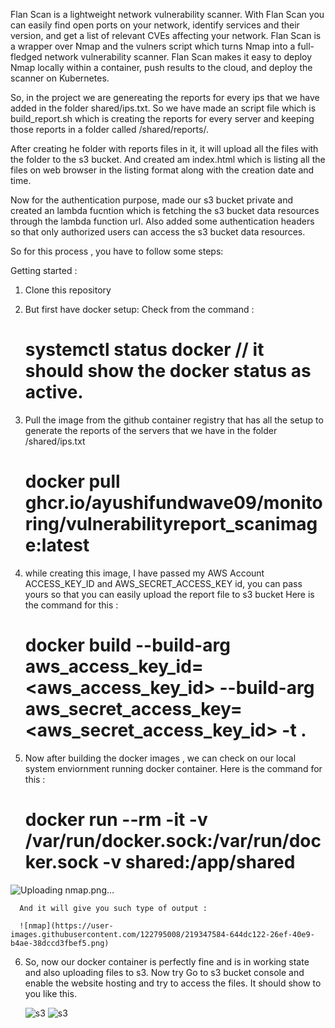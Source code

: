 
Flan Scan is a lightweight network vulnerability scanner. With Flan Scan you can easily find open ports on your network, identify services and their version, and get a list of 
relevant CVEs affecting your network.
Flan Scan is a wrapper over Nmap and the vulners script which turns Nmap into a full-fledged network vulnerability scanner. Flan Scan makes it easy to deploy Nmap locally within a container, push results to the cloud,
and deploy the scanner on Kubernetes.

So, in the project we are genereating the reports for every ips that we have added in the folder shared/ips.txt. So we have made an script file which is
build_report.sh which is creating the reports for every server and keeping those reports in a folder called /shared/reports/<date-of-runnig-script>.

After creating he folder with reports files in it, it will upload all the files with the folder to the s3 bucket. And created am index.html which is listing
all the files on web browser in the listing format along with the creation date and time.

Now for the authentication purpose, made our s3 bucket private and created an lambda fucntion which is fetching the s3 bucket data resources through the 
lambda function url.
Also added some authentication headers so that only authorized users can access the s3 bucket data resources.

So for this process , you have to follow some steps:

  Getting started : 
  
  1) Clone this repository

  2) But first have docker setup:
     Check from the command :
     
     # systemctl status docker            // it should show the docker status as active.
     
  3) Pull the image from the github container registry that has all the setup to generate the reports of the servers that we have in the folder 
       /shared/ips.txt
       
       # docker pull ghcr.io/ayushifundwave09/monitoring/vulnerabilityreport_scanimage:latest
       
  4) while creating this image, I have passed my AWS Account ACCESS_KEY_ID and AWS_SECRET_ACCESS_KEY id, you can pass yours so that you can easily upload the report file
      to s3 bucket 
     Here is the command for this :
     
     # docker build --build-arg aws_access_key_id=<aws_access_key_id> --build-arg aws_secret_access_key=<aws_secret_access_key_id> -t <image-name> .
     
  5) Now after building the docker images , we can check on our local system enviornment running docker container. 
     Here is the command for this :
       
      # docker run --rm -it -v /var/run/docker.sock:/var/run/docker.sock -v shared:/app/shared <image-name> 
![Uploading nmap.png…]()
      
      And it will give you such type of output :
      
      ![nmap](https://user-images.githubusercontent.com/122795008/219347584-644dc122-26ef-40e9-b4ae-38dccd3fbef5.png)
      
  6) So, now our docker container is perfectly fine and is in working state and also uploading files to s3. Now try Go to s3 bucket console and enable the
     website hosting  and try to access the files. It should show to you like this.
     
     ![s3](https://user-images.githubusercontent.com/122795008/219348669-8a384ccd-88f9-4a18-95ac-edfff88a5444.png)
![s3](https://user-images.githubusercontent.com/122795008/219348697-d7810dd9-4d6e-4237-aef2-7abc12e9ee8f.png)



  
     

